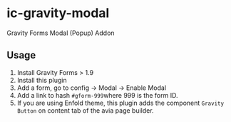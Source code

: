 # ic-gravity-modal
Gravity Forms Modal (Popup) Addon

## Usage

1. Install Gravity Forms > 1.9
2. Install this plugin
3. Add a form, go to config -> Modal -> Enable Modal
4. Add a link to hash `#gform-999`where 999 is the form ID.
5. If you are using Enfold theme, this plugin adds the component `Gravity Button` on content tab of the avia page builder.
